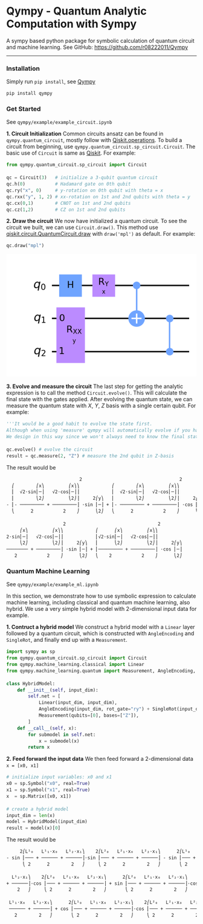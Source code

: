 # Qympy - Quantum Analytic Computation with Sympy
A sympy based python package for symbolic calculation of quantum circuit and machine learning.
See GitHub: https://github.com/r08222011/Qympy

---

### Installation
Simply run `pip install`, see [Qympy](https://pypi.org/project/qympy/)

```bash
pip install qympy
```

### Get Started
See `qympy/example/example_circuit.ipynb`

**1. Circuit Initialization**
Common circuits ansatz can be found in `qympy.quantum_circuit`, mostly follow with [Qiskit.operations](https://qiskit.org/documentation/tutorials/circuits/3_summary_of_quantum_operations.html). To build a circuit from beginning, use `qympy.quantum_circuit.sp_circuit.Circuit`. The basic use of `Circuit` is same as [Qiskit](https://qiskit.org). For example:
```python
from qympy.quantum_circuit.sp_circuit import Circuit

qc = Circuit(3)   # initialize a 3-qubit quantum circuit
qc.h(0)           # Hadamard gate on 0th qubit
qc.ry("x", 0)     # y-rotation on 0th qubit with theta = x
qc.rxx("y", 1, 2) # xx-rotation on 1st and 2nd qubits with theta = y
qc.cx(0,1)        # CNOT on 1st and 2nd qubits
qc.cz(1,2)        # CZ on 1st and 2nd qubits
```

**2. Draw the circuit**
We now have initialized a quantum circuit. To see the circuit we built, we can use `Circuit.draw()`. This method use [qiskit.circuit.QuantumCircuit.draw](https://qiskit.org/documentation/stubs/qiskit.circuit.QuantumCircuit.draw.html) with `draw('mpl')` as default. For example:

```python
qc.draw("mpl")
```
![plot](./src/qympy/example/example_circuit.png)

**3. Evolve and measure the circuit**
The last step for getting the analytic expression is to call the method `Circuit.evolve()`. This will calculate the final state with the gates applied. After evolving the quantum state, we can measure the quantum state with *X*, *Y*, *Z* basis with a single certain qubit. For example:
```python
'''It would be a good habit to evolve the state first.
Although when using 'measure' qympy will automatically evolve if you haven't evolve.
We design in this way since we won't always need to know the final state for every case.'''

qc.evolve() # evolve the circuit
result = qc.measure(2, "Z") # measure the 2nd qubit in Z-basis
```

The result would be

```txt
                           2                                    2             
  ⎛        ⎛x⎞         ⎛x⎞⎞            ⎛        ⎛x⎞         ⎛x⎞⎞            ⎛ 
  ⎜  √2⋅sin⎜─⎟   √2⋅cos⎜─⎟⎟            ⎜  √2⋅sin⎜─⎟   √2⋅cos⎜─⎟⎟            ⎜√
  ⎜        ⎝2⎠         ⎝2⎠⎟     2⎛y⎞   ⎜        ⎝2⎠         ⎝2⎠⎟     2⎛y⎞   ⎜ 
- ⎜- ───────── + ─────────⎟ ⋅sin ⎜─⎟ + ⎜- ───────── + ─────────⎟ ⋅cos ⎜─⎟ - ⎜─
  ⎝      2           2    ⎠      ⎝2⎠   ⎝      2           2    ⎠      ⎝2⎠   ⎝ 

                     2                                  2        
     ⎛x⎞         ⎛x⎞⎞            ⎛      ⎛x⎞         ⎛x⎞⎞         
2⋅sin⎜─⎟   √2⋅cos⎜─⎟⎟            ⎜√2⋅sin⎜─⎟   √2⋅cos⎜─⎟⎟         
     ⎝2⎠         ⎝2⎠⎟     2⎛y⎞   ⎜      ⎝2⎠         ⎝2⎠⎟     2⎛y⎞
──────── + ─────────⎟ ⋅sin ⎜─⎟ + ⎜───────── + ─────────⎟ ⋅cos ⎜─⎟
   2           2    ⎠      ⎝2⎠   ⎝    2           2    ⎠      ⎝2⎠
```

### Quantum Machine Learning
See `qympy/example/example_ml.ipynb`

In this section, we demonstrate how to use symbolic expression to calculate machine learning, including classical and quantum machine learning, also hybrid. We use a very simple hybrid model with 2-dimensional input data for example.

**1. Contruct a hybrid model**
We construct a hybrid model with a `Linear` layer followed by a quantum circuit, which is constructed with `AngleEncoding` and `SingleRot`, and finally end up with a `Measurement`.

```python
import sympy as sp
from qympy.quantum_circuit.sp_circuit import Circuit
from qympy.machine_learning.classical import Linear
from qympy.machine_learning.quantum import Measurement, AngleEncoding, SingleRot

class HybridModel:
    def __init__(self, input_dim):
        self.net = [
            Linear(input_dim, input_dim),
            AngleEncoding(input_dim, rot_gate="ry") + SingleRot(input_dim, rot_mode=['rz'], ent_mode='cx'),
            Measurement(qubits=[0], bases=["Z"]),
        ]
    def __call__(self, x):
        for submodel in self.net:
            x = submodel(x)
        return x
```

**2. Feed forward the input data**
We then feed forward a 2-dimensional data `x = [x0, x1]`

```python
# initialize input variables: x0 and x1
x0 = sp.Symbol("x0", real=True)
x1 = sp.Symbol("x1", real=True)
x  = sp.Matrix([x0, x1])

# create a hybrid model
input_dim = len(x)
model = HybridModel(input_dim)
result = model(x)[0]
```

The result would be

```txt
     2⎛L¹₀   L¹₁⋅x₀   L¹₂⋅x₁⎞    2⎛L²₀   L²₁⋅x₀   L²₂⋅x₁⎞      2⎛L¹₀   L¹₁⋅x₀ 
- sin ⎜─── + ────── + ──────⎟⋅sin ⎜─── + ────── + ──────⎟ - sin ⎜─── + ────── 
      ⎝ 2      2        2   ⎠     ⎝ 2      2        2   ⎠       ⎝ 2      2    

  L¹₂⋅x₁⎞    2⎛L²₀   L²₁⋅x₀   L²₂⋅x₁⎞      2⎛L²₀   L²₁⋅x₀   L²₂⋅x₁⎞    2⎛L¹₀  
+ ──────⎟⋅cos ⎜─── + ────── + ──────⎟ + sin ⎜─── + ────── + ──────⎟⋅cos ⎜─── +
    2   ⎠     ⎝ 2      2        2   ⎠       ⎝ 2      2        2   ⎠     ⎝ 2   

 L¹₁⋅x₀   L¹₂⋅x₁⎞      2⎛L¹₀   L¹₁⋅x₀   L¹₂⋅x₁⎞    2⎛L²₀   L²₁⋅x₀   L²₂⋅x₁⎞
 ────── + ──────⎟ + cos ⎜─── + ────── + ──────⎟⋅cos ⎜─── + ────── + ──────⎟
   2        2   ⎠       ⎝ 2      2        2   ⎠     ⎝ 2      2        2   ⎠
```